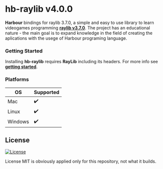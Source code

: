 # hb-raylib v4.0.0

**Harbour** bindings for raylib 3.7.0, a simple and easy to use library to learn videogames programming [**raylib v3.7.0**](https://www.raylib.com). The project has an educational nature - the main goal is to expand knowledge in the field of creating the aplications with the usege of Harbour programing language.


### Getting Started

Installing **hb-raylib** requires **RayLib** including its headers. For more info see [**getting started**](examples/README.md).

### Platforms

| OS      | Supported          |
|---------| ------------------ |
| Mac     | :heavy_check_mark: |
| Linux   | :heavy_check_mark: |
| Windows | :heavy_check_mark: |

## License

[![License](http://img.shields.io/:license-mit-blue.svg?style=flat-square)](.git/LICENSE)

License MIT is obviously applied only for this repository, not what it builds.
